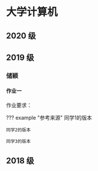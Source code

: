 # 大学计算机

## 2020 级

## 2019 级

### 储颖

#### 作业一

作业要求：

??? example "参考来源"
    同学1的版本

    同学2的版本
    
    同学3的版本


## 2018 级

